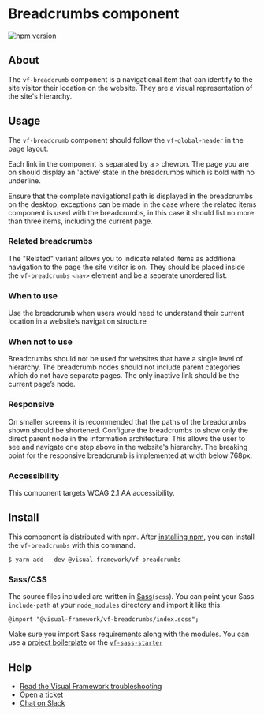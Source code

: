 # Breadcrumbs component

[![npm version](https://badge.fury.io/js/%40visual-framework%2Fvf-breadcrumbs.svg)](https://badge.fury.io/js/%40visual-framework%2Fvf-breadcrumbs)

## About

The `vf-breadcrumb` component is a navigational item that can identify to the site visitor their location on the website. They are a visual representation of the site's hierarchy.

## Usage

The `vf-breadcrumb` component should follow the `vf-global-header` in the page layout.

Each link in the component is separated by a `>` chevron. The page you are on should display an 'active' state in the breadcrumbs which is bold with no underline.

Ensure that the complete navigational path is displayed in the breadcrumbs on the desktop, exceptions can be made in the case where the related items component is used with the breadcrumbs, in this case it should list no more than three items, including the current page.

### Related breadcrumbs

The "Related" variant allows you to indicate related items as additional navigation to the page the site visitor is on. They should be placed inside the `vf-breadcrumbs` `<nav>` element and be a seperate unordered list.

### When to use

Use the breadcrumb when users would need to understand their current location in a website’s navigation structure

### When not to use

Breadcrumbs should not be used for websites that have a single level of hierarchy.
The breadcrumb nodes should not include parent categories which do not have separate pages. The only inactive link should be the current page’s node.

### Responsive

On smaller screens it is recommended that the paths of the breadcrumbs shown should be shortened. Configure the breadcrumbs to show only the direct parent node in the information architecture. This allows the user to see and navigate one step above in the website's hierarchy. The breaking point for the responsive breadcrumb is implemented at width below 768px.

### Accessibility

This component targets WCAG 2.1 AA accessibility.

## Install

This component is distributed with npm. After [installing npm](https://www.npmjs.com/get-npm), you can install the `vf-breadcrumbs` with this command.

```
$ yarn add --dev @visual-framework/vf-breadcrumbs
```

### Sass/CSS

The source files included are written in [Sass](http://sass-lang.com)(`scss`). You can point your Sass `include-path` at your `node_modules` directory and import it like this.

```
@import "@visual-framework/vf-breadcrumbs/index.scss";
```

Make sure you import Sass requirements along with the modules. You can use a [project boilerplate](https://stable.visual-framework.dev/building/) or the [`vf-sass-starter`](https://stable.visual-framework.dev/components/vf-sass-starter/)

## Help

- [Read the Visual Framework troubleshooting](https://stable.visual-framework.dev/troubleshooting/)
- [Open a ticket](https://github.com/visual-framework/vf-core/issues)
- [Chat on Slack](https://join.slack.com/t/visual-framework/shared_invite/enQtNDAxNzY0NDg4NTY0LWFhMjEwNGY3ZTk3NWYxNWVjOWQ1ZWE4YjViZmY1YjBkMDQxMTNlNjQ0N2ZiMTQ1ZTZiMGM4NjU5Y2E0MjM3ZGQ)
